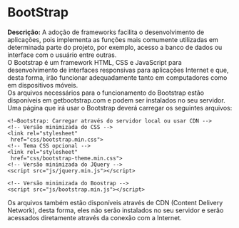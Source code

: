 # BootStrap
**Descrição:**
A adoção de frameworks facilita o desenvolvimento de aplicações, pois implementa as 
funções mais comumente utilizadas em determinada parte do projeto, por exemplo, acesso a 
banco de dados ou interface com o usuário entre outras.<br> 
O Bootstrap é um framework HTML, CSS e JavaScript para desenvolvimento de interfaces 
responsivas para aplicações Internet e que, desta forma, irão funcionar adequadamente tanto 
em computadores como em dispositivos móveis.<br>
Os arquivos necessários para o funcionamento do Bootstrap estão disponíveis em 
getbootstrap.com e podem ser instalados no seu servidor. Uma página que irá usar o Bootstrap 
deverá carregar os seguintes arquivos:<br>
```
<!—Bootstrap: Carregar através do servidor local ou usar CDN -->
<!-- Versão minimizada do CSS -->
<link rel="stylesheet"
 href="css/bootstrap.min.css">
<!-- Tema CSS opcional -->
<link rel="stylesheet" 
 href="css/bootstrap-theme.min.css">
<!-- Versão minimizada do JQuery -->
<script src="js/jquery.min.js"></script>
 
<!-- Versão minimizada do Boostrap -->
<script src="js/bootstrap.min.js"></script>
```
Os arquivos também estão disponíveis através de CDN (Content Delivery Network), desta 
forma, eles não serão instalados no seu servidor e serão acessados diretamente através da 
conexão com a Internet.
